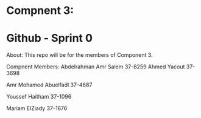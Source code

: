 
<h1>Compnent 3:</h1>

# Github - Sprint 0
About:
This repo will be for the members of Component 3.

Compnent Members:
Abdelrahman Amr Salem 37-8259
Ahmed Yacout 37-3698

Amr Mohamed Abuelfadl 37-4687


Youssef Haitham 37-1096

Mariam ElZiady 37-1676
